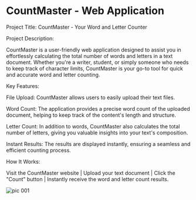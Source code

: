 # CountMaster -  Web Application

Project Title: CountMaster - Your Word and Letter Counter

Project Description:

CountMaster is a user-friendly web application designed to assist you in effortlessly calculating the total number of words and letters in a text document. Whether you're a writer, student, or simply someone who needs to keep track of character limits, CountMaster is your go-to tool for quick and accurate word and letter counting.

Key Features:

File Upload: CountMaster allows users to easily upload their text files.

Word Count: The application provides a precise word count of the uploaded document, helping to keep track of the content's length and structure.

Letter Count: In addition to words, CountMaster also calculates the total number of letters, giving you valuable insights into your text's composition.

Instant Results: The results are displayed instantly, ensuring a seamless and efficient counting process.

How It Works:

Visit the CountMaster website | Upload your text document | Click the "Count" button | Instantly receive the word and letter count results.

![pic 001](https://github.com/Clamendeena/CountMaster/assets/79325932/b1284224-6691-4932-b184-3a9ce992d653)

